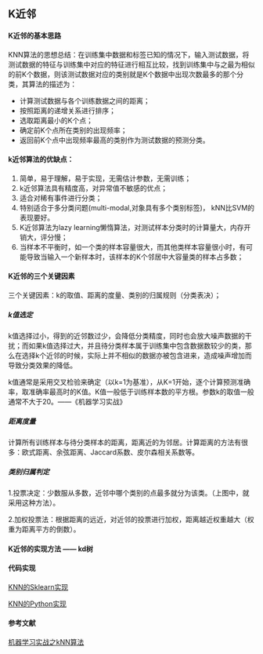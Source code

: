 
## K近邻
#### K近邻的基本思路
KNN算法的思想总结：在训练集中数据和标签已知的情况下，输入测试数据，将测试数据的特征与训练集中对应的特征进行相互比较，找到训练集中与之最为相似的前K个数据，则该测试数据对应的类别就是K个数据中出现次数最多的那个分类，其算法的描述为：
- 计算测试数据与各个训练数据之间的距离；
- 按照距离的递增关系进行排序；
- 选取距离最小的K个点；
- 确定前K个点所在类别的出现频率；
- 返回前K个点中出现频率最高的类别作为测试数据的预测分类。


#### k近邻算法的优缺点：
1. 简单，易于理解，易于实现，无需估计参数，无需训练；
2. k近邻算法具有精度高，对异常值不敏感的优点；
3. 适合对稀有事件进行分类；
4. 特别适合于多分类问题(multi-modal,对象具有多个类别标签)， kNN比SVM的表现要好。
5. K近邻算法为lazy learning懒惰算法，对测试样本分类时的计算量大，内存开销大，评分慢；
6. 当样本不平衡时，如一个类的样本容量很大，而其他类样本容量很小时，有可能导致当输入一个新样本时，该样本的K个邻居中大容量类的样本占多数；

#### K近邻的三个关键因素

三个关键因素：k的取值、距离的度量、类别的归属规则（分类表决）；
##### k值选定
k值选择过小，得到的近邻数过少，会降低分类精度，同时也会放大噪声数据的干扰；而如果k值选择过大，并且待分类样本属于训练集中包含数据数较少的类，那么在选择k个近邻的时候，实际上并不相似的数据亦被包含进来，造成噪声增加而导致分类效果的降低。

k值通常是采用交叉检验来确定（以k=1为基准），从K=1开始，逐个计算预测准确率，取准确率最高时的K值。K值一般低于训练样本数的平方根。参数k的取值一般通常不大于20。——《机器学习实战》
##### 距离度量
计算所有训练样本与待分类样本的距离，距离近的为邻居。计算距离的方法有很多：欧式距离、余弦距离、Jaccard系数、皮尔森相关系数等。

##### 类别归属判定
1.投票决定：少数服从多数，近邻中哪个类别的点最多就分为该类。（上图中，就采用这种方法）。

2.加权投票法：根据距离的远近，对近邻的投票进行加权，距离越近权重越大（权重为距离平方的倒数）。


#### K近邻的实现方法 —— kd树

#### 代码实现
[KNN的Sklearn实现](https://www.cnblogs.com/zy230530/p/6780836.html)

[KNN的Python实现](https://www.cnblogs.com/zy230530/p/6780836.html)

#### 参考文献
[机器学习实战之kNN算法](https://www.cnblogs.com/zy230530/p/6780836.html) 


